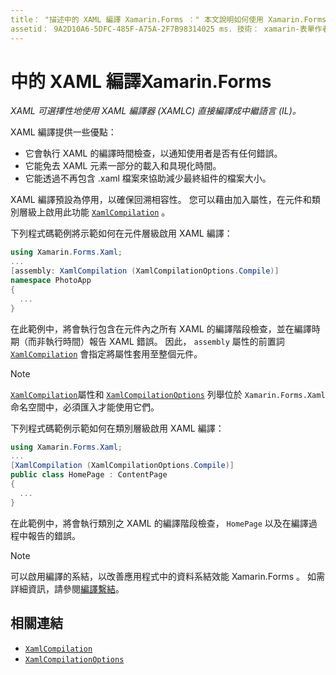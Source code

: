 ```yaml
---
title： "描述中的 XAML 編譯 Xamarin.Forms ：" 本文說明如何使用 Xamarin.Forms xaml 編譯器（XAMLC），選擇性地將 xaml 直接編譯成中繼語言（IL）。
assetid： 9A2D10A6-5DFC-485F-A75A-2F7B98314025 ms. 技術： xamarin-表單作者： davidbritch ms. author： dabritch ms. 日期：08/22/2018 否-loc： [ Xamarin.Forms ， Xamarin.Essentials ]
---
```


# <a name="xaml-compilation-in-xamarinforms"></a>中的 XAML 編譯Xamarin.Forms

_XAML 可選擇性地使用 XAML 編譯器 (XAMLC) 直接編譯成中繼語言 (IL)。_

XAML 編譯提供一些優點：

- 它會執行 XAML 的編譯時間檢查，以通知使用者是否有任何錯誤。
- 它能免去 XAML 元素一部分的載入和具現化時間。
- 它能透過不再包含 .xaml 檔案來協助減少最終組件的檔案大小。

XAML 編譯預設為停用，以確保回溯相容性。 您可以藉由加入屬性，在元件和類別層級上啟用此功能 [`XamlCompilation`](xref:Xamarin.Forms.Xaml.XamlCompilationAttribute) 。

下列程式碼範例將示範如何在元件層級啟用 XAML 編譯：

```csharp
using Xamarin.Forms.Xaml;
...
[assembly: XamlCompilation (XamlCompilationOptions.Compile)]
namespace PhotoApp
{
  ...
}
```

在此範例中，將會執行包含在元件內之所有 XAML 的編譯階段檢查，並在編譯時期（而非執行時間）報告 XAML 錯誤。 因此， `assembly` 屬性的前置詞 [`XamlCompilation`](xref:Xamarin.Forms.Xaml.XamlCompilationAttribute) 會指定將屬性套用至整個元件。

> [!NOTE]
> [`XamlCompilation`](xref:Xamarin.Forms.Xaml.XamlCompilationAttribute)屬性和 [`XamlCompilationOptions`](xref:Xamarin.Forms.Xaml.XamlCompilationOptions) 列舉位於 `Xamarin.Forms.Xaml` 命名空間中，必須匯入才能使用它們。

下列程式碼範例示範如何在類別層級啟用 XAML 編譯：

```csharp
using Xamarin.Forms.Xaml;
...
[XamlCompilation (XamlCompilationOptions.Compile)]
public class HomePage : ContentPage
{
  ...
}
```

在此範例中，將會執行類別之 XAML 的編譯階段檢查， `HomePage` 以及在編譯過程中報告的錯誤。

> [!NOTE]
> 可以啟用編譯的系結，以改善應用程式中的資料系結效能 Xamarin.Forms 。 如需詳細資訊，請參閱[編譯繫結](~/xamarin-forms/app-fundamentals/data-binding/compiled-bindings.md)。

## <a name="related-links"></a>相關連結

- [`XamlCompilation`](xref:Xamarin.Forms.Xaml.XamlCompilationAttribute)
- [`XamlCompilationOptions`](xref:Xamarin.Forms.Xaml.XamlCompilationOptions)
